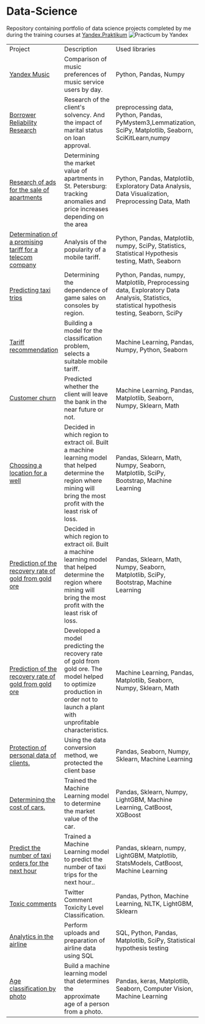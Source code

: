 # Data-Science
Repository containing portfolio of data science projects completed by me during the training courses at  [Yandex.Praktikum](https://praktikum.yandex.ru/) 
![Practicum by Yandex](https://irecommend.ru/sites/default/files/product-images/1594818/FWDFQo8aogIbhhuI8bqMQ.png)

<table width=100% valign=top >
  <tr>
    <td width=25%>Project</td>
    <td>Description</td>
    <td width=20%>Used libraries</td>
  </tr>
        <tr>
    <td><a href="https://github.com/Ahmet95/Data-Science/blob/main/01.%20YandexMusic/YandexMusic.ipynb">Yandex Music</a></td>
    <td>Comparison of music preferences of music service users by day.</td>
    <td>Python, Pandas, Numpy</td>
  </tr>
      <tr>
    <td><a href="https://github.com/Ahmet95/Data-Science/blob/main/02.%20Borrower%20Reliability%20Research/BorrowerReliabilityResearch.ipynb">Borrower Reliability Research</a></td>
    <td>Research of the client's solvency. And the impact of marital status on loan approval.</td>
    <td>preprocessing data, Python, Pandas, PyMystem3,Lemmatization, SciPy, Matplotlib, Seaborn, SciKitLearn,numpy</td>
  </tr>
    <tr>
    <td><a href="https://github.com/Ahmet95/Data-Science/blob/main/03.%20Research%20of%20ads%20for%20the%20sale%20of%20apartments/ResearchofAdsforApartmentsSale%20(2).ipynb">Research of ads for the sale of apartments</a></td>
    <td>Determining the market value of apartments in St. Petersburg: tracking anomalies and price increases depending on the area</td>
    <td>Python, Pandas, Matplotlib, Exploratory Data Analysis, Data Visualization, Preprocessing Data, Math</td>
  </tr>
  <tr>
    <td><a href="https://github.com/Ahmet95/Data-Science/blob/main/04.%20Determination%20of%20a%20promising%20tariff%20for%20a%20telecom%20company/Determination%20of%20a%20promising%20tariff%20for%20a%20telecom%20company.ipynb">Determination of a promising tariff for a telecom company</a></td>
    <td>Analysis of the popularity of a mobile tariff.</td>
    <td>Python, Pandas, Matplotlib, numpy, SciPy, Statistics, Statistical Hypothesis testing, Math, Seaborn</td>
  </tr>
  <tr>
    <td><a href="https://github.com/Ahmet95/Data-Science/blob/main/05.%20Finding%20Patterns%20in%20Game%20Sales%20Data/Finding%20Patterns%20in%20Game%20Sales%20Data.ipynb">Predicting taxi trips</a></td>
    <td>Determining the dependence of game sales on consoles by region.</td>
    <td>Python, Pandas, numpy, Matplotlib, Preprocessing data, Exploratory Data Analysis, Statistics, statistical hypothesis testing, Seaborn, SciPy</td>
  </tr>
  <tr>
    <td><a href="https://github.com/Ahmet95/Data-Science/blob/main/06.%20Tariff%20recommendation/Tariff%20recommendation.ipynb">Tariff recommendation</a></td>
    <td>Building a model for the classification problem, selects a suitable mobile tariff.</td>
    <td>Machine Learning, Pandas, Numpy, Python, Seaborn</td>
  </tr>
  <tr>
    <td><a href="https://github.com/Ahmet95/Data-Science/blob/main/07.%20Customer%20churn/Customer%20churn.ipynb">Customer churn</a></td>
    <td>Predicted whether the client will leave the bank in the near future or not.</td>
    <td>Machine Learning, Pandas, Matplotlib, Seaborn, Numpy, Sklearn, Math</td>
  </tr>
  <tr>
    <td><a href="https://github.com/Ahmet95/Data-Science/blob/main/08.%20Choosing%20a%20location%20for%20a%20well/Choosing%20a%20location%20for%20a%20well.ipynb">Choosing a location for a well</a></td>
    <td>Decided in which region to extract oil. Built a machine learning model that helped determine the region where mining will bring the most profit with the least risk of loss.</td>
    <td>Pandas, Sklearn, Math, Numpy, Seaborn, Matplotlib, SciPy, Bootstrap, Machine Learning</td>
  </tr>
  <tr>
    <td><a href="https://github.com/Ahmet95/Data-Science/blob/main/09.%20Prediction%20of%20the%20recovery%20rate%20of%20gold%20from%20gold%20ore/prediction%20of%20the%20recovery%20rate%20of%20gold%20from%20gold%20ore.ipynb">Prediction of the recovery rate of gold from gold ore</a></td>
    <td>Decided in which region to extract oil. Built a machine learning model that helped determine the region where mining will bring the most profit with the least risk of loss.</td>
    <td>Pandas, Sklearn, Math, Numpy, Seaborn, Matplotlib, SciPy, Bootstrap, Machine Learning</td>
  </tr>
  <tr>
    <td><a href="https://github.com/Ahmet95/Data-Science/blob/main/09.%20Prediction%20of%20the%20recovery%20rate%20of%20gold%20from%20gold%20ore/prediction%20of%20the%20recovery%20rate%20of%20gold%20from%20gold%20ore.ipynb">Prediction of the recovery rate of gold from gold ore</a></td>
    <td>Developed a model predicting the recovery rate of gold from gold ore. The model helped to optimize production in order not to launch a plant with unprofitable characteristics.</td>
    <td>Machine Learning, Pandas, Matplotlib, Seaborn, Numpy, Sklearn, Math</td>
  </tr>
  <tr>
    <td><a href="https://github.com/Ahmet95/Data-Science/blob/main/10.%20Protection%20of%20personal%20data%20of%20clients/Protection%20of%20personal%20data%20of%20clients.ipynb">Protection of personal data of clients.</a></td>
    <td>Using the data conversion method, we protected the client base</td>
    <td>Pandas, Seaborn, Numpy, Sklearn, Machine Learning</td>
  </tr>
  <tr>
  <td><a href="https://github.com/Ahmet95/Data-Science/blob/main/11.%20Determining%20the%20cost%20of%20cars/Determining%20the%20cost%20of%20cars.ipynb">Determining the cost of cars.</a></td>
    <td>Trained the Machine Learning model to determine the market value of the car.
</td>
    <td>Pandas, Sklearn, Numpy, LightGBM, Machine Learning, CatBoost, XGBoost</td>
  </tr>
  <tr>
  <td><a href="https://github.com/Ahmet95/Data-Science/blob/main/12.%20Predict%20the%20number%20of%20taxi%20orders%20for%20the%20next%20hour/Predict%20the%20number%20of%20taxi%20orders%20for%20the%20next%20hour.ipynb">Predict the number of taxi orders for the next hour</a></td>
    <td>Trained a Machine Learning model to predict the number of taxi trips for the next hour..
</td>
    <td>Pandas, sklearn, numpy, LightGBM, Matplotlib, StatsModels, CatBoost, Machine Learning</td>
  </tr>
     <tr>
  <td><a href="https://github.com/Ahmet95/Data-Science/blob/main/13.%20Toxic%20comments/Toxic%20comments.ipynb">Toxic comments</a></td>
    <td>Twitter Comment Toxicity Level Classification.</td>
    <td>Pandas, Python, Machine Learning, NLTK, LightGBM, Sklearn</td>
  </tr>
   <tr>
  <td><a href="https://github.com/Ahmet95/Data-Science/blob/main/14.%20Analytics%20in%20the%20airline/Analytics%20in%20the%20airline.ipynb">Analytics in the airline</a></td>
    <td>Perform uploads and preparation of airline data using SQL</td>
    <td>SQL, Python, Pandas, Matplotlib, SciPy, Statistical hypothesis testing
</td>
  </tr>
  <tr>
    <td><a href="https://github.com/Ahmet95/Data-Science/blob/main/15.%20Age%20classification%20by%20photo/Age%20classification%20by%20photo.ipynb">Age classification by photo</a></td>
    <td>Build a machine learning model that determines the approximate age of a person from a photo.</td>
    <td>Pandas, keras, Matplotlib, Seaborn, Computer Vision, Machine Learning</td>
  </tr>
</table>
